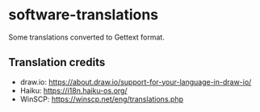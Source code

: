 # software-translations

Some translations converted to Gettext format.

## Translation credits

* draw.io: https://about.draw.io/support-for-your-language-in-draw-io/
* Haiku: https://i18n.haiku-os.org/
* WinSCP: https://winscp.net/eng/translations.php
